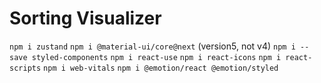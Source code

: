 # Sorting Visualizer

`npm i zustand`
`npm i @material-ui/core@next` (version5, not v4)
`npm i --save styled-components` 
`npm i react-use`
`npm i react-icons`
`npm i react-scripts`
`npm i web-vitals`
`npm i @emotion/react @emotion/styled`